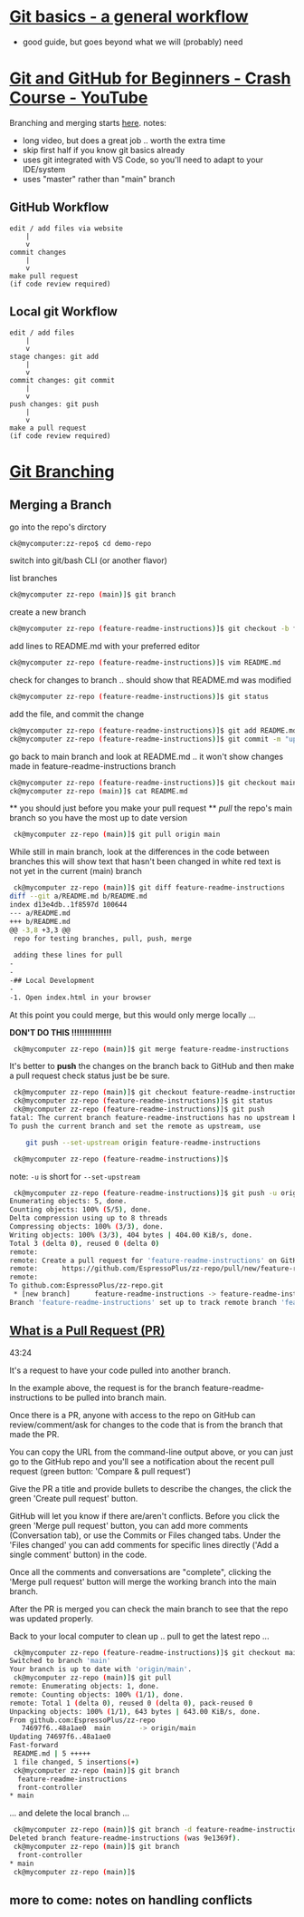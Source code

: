 
# [Git basics - a general workflow](https://gist.github.com/blackfalcon/8428401)
* good guide, but goes beyond what we will (probably) need

# [Git and GitHub for Beginners - Crash Course - YouTube](https://www.youtube.com/watch?v=RGOj5yH7evk)
Branching and merging starts [here](https://youtu.be/RGOj5yH7evk?t=1956).
notes:
* long video, but does a great job .. worth the extra time
* skip first half if you know git basics already
* uses git integrated with VS Code, so you'll need to adapt to your IDE/system
* uses "master" rather than "main" branch

## GitHub Workflow
```
edit / add files via website
    |
    v
commit changes
    |
    v
make pull request
(if code review required)
```


## Local git Workflow

```
edit / add files
    |
    v
stage changes: git add
    |
    v
commit changes: git commit
    |
    v
push changes: git push
    |
    v
make a pull request
(if code review required)
```

# [Git Branching](https://youtu.be/RGOj5yH7evk?t=1963)

## Merging a Branch
go into the repo's dirctory
```bash
ck@mycomputer:zz-repo$ cd demo-repo
```

switch into git/bash CLI (or another flavor)

list branches
```bash
ck@mycomputer zz-repo (main)]$ git branch
```

create a new branch
```bash
ck@mycomputer zz-repo (feature-readme-instructions)]$ git checkout -b feature-readme-instructions
```

add lines to README.md with your preferred editor
```bash
ck@mycomputer zz-repo (feature-readme-instructions)]$ vim README.md
```

check for changes to branch .. should show that README.md was modified
```bash
ck@mycomputer zz-repo (feature-readme-instructions)]$ git status
```

add the file, and commit the change
```bash
ck@mycomputer zz-repo (feature-readme-instructions)]$ git add README.md
ck@mycomputer zz-repo (feature-readme-instructions)]$ git commit -m "updated readme"
```

go back to main branch and look at README.md .. it won't show changes made in feature-readme-instructions branch
```bash
ck@mycomputer zz-repo (feature-readme-instructions)]$ git checkout main
ck@mycomputer zz-repo (main)]$ cat README.md
```

** you should just before you make your pull request **
*pull* the repo's main branch so you have the most up to date version
```bash
 ck@mycomputer zz-repo (main)]$ git pull origin main
```

While still in main branch, look at the differences in the code between branches
this will show text that hasn't been changed in white
red text is not yet in the current (main) branch

```bash
 ck@mycomputer zz-repo (main)]$ git diff feature-readme-instructions 
diff --git a/README.md b/README.md
index d13e4db..1f8597d 100644
--- a/README.md
+++ b/README.md
@@ -3,8 +3,3 @@
 repo for testing branches, pull, push, merge
 
 adding these lines for pull
-
-
-## Local Development
-
-1. Open index.html in your browser

```

At this point you could merge, but this would only merge locally ...

**DON'T DO THIS !!!!!!!!!!!!!!!**
```bash
 ck@mycomputer zz-repo (main)]$ git merge feature-readme-instructions 
```

It's better to **push** the changes on the branch back to GitHub and then make a pull request
check status just be be sure.

```bash
 ck@mycomputer zz-repo (main)]$ git checkout feature-readme-instructions
 ck@mycomputer zz-repo (feature-readme-instructions)]$ git status
 ck@mycomputer zz-repo (feature-readme-instructions)]$ git push
fatal: The current branch feature-readme-instructions has no upstream branch.
To push the current branch and set the remote as upstream, use

    git push --set-upstream origin feature-readme-instructions

 ck@mycomputer zz-repo (feature-readme-instructions)]$ 
```
note:
```-u``` is short for ```--set-upstream```  

```bash
 ck@mycomputer zz-repo (feature-readme-instructions)]$ git push -u origin feature-readme-instructions
Enumerating objects: 5, done.
Counting objects: 100% (5/5), done.
Delta compression using up to 8 threads
Compressing objects: 100% (3/3), done.
Writing objects: 100% (3/3), 404 bytes | 404.00 KiB/s, done.
Total 3 (delta 0), reused 0 (delta 0)
remote: 
remote: Create a pull request for 'feature-readme-instructions' on GitHub by visiting:
remote:      https://github.com/EspressoPlus/zz-repo/pull/new/feature-readme-instructions
remote: 
To github.com:EspressoPlus/zz-repo.git
 * [new branch]      feature-readme-instructions -> feature-readme-instructions
Branch 'feature-readme-instructions' set up to track remote branch 'feature-readme-instructions' from 'origin'.
```

## [What is a Pull Request (PR)](https://youtu.be/RGOj5yH7evk?t=2604)
43:24

It's a request to have your code pulled into another branch.

In the example above, the request is for the branch feature-readme-instructions to be pulled into branch main.

Once there is a PR, anyone with access to the repo on GitHub can review/comment/ask for changes to the code that is from the branch that made the PR.

You can copy the URL from the command-line output above, or you can just go to the GitHub repo and you'll see a notification about the recent pull request (green button: 'Compare & pull request')

Give the PR a title and provide bullets to describe the changes, the click the green 'Create pull request' button.

GitHub will let you know if there are/aren't conflicts. Before you click the green 'Merge pull request' button, you can add more comments (Conversation tab), or use the Commits or Files changed tabs. Under the 'Files changed' you can add comments for specific lines directly ('Add a single comment' button) in the code.

Once all the comments and conversations are "complete", clicking the 'Merge pull request' button will merge the working branch into the main branch.

After the PR is merged you can check the main branch to see that the repo was updated properly.

Back to your local computer to clean up .. pull to get the latest repo ... 

```bash
 ck@mycomputer zz-repo (feature-readme-instructions)]$ git checkout main 
Switched to branch 'main'
Your branch is up to date with 'origin/main'.
 ck@mycomputer zz-repo (main)]$ git pull 
remote: Enumerating objects: 1, done.
remote: Counting objects: 100% (1/1), done.
remote: Total 1 (delta 0), reused 0 (delta 0), pack-reused 0
Unpacking objects: 100% (1/1), 643 bytes | 643.00 KiB/s, done.
From github.com:EspressoPlus/zz-repo
   74697f6..48a1ae0  main       -> origin/main
Updating 74697f6..48a1ae0
Fast-forward
 README.md | 5 +++++
 1 file changed, 5 insertions(+)
 ck@mycomputer zz-repo (main)]$ git branch
  feature-readme-instructions
  front-controller
* main
```

... and delete the local branch ...

```bash
 ck@mycomputer zz-repo (main)]$ git branch -d feature-readme-instructions 
Deleted branch feature-readme-instructions (was 9e1369f).
 ck@mycomputer zz-repo (main)]$ git branch
  front-controller
* main
 ck@mycomputer zz-repo (main)]$ 
```
## more to come: notes on handling conflicts












